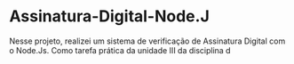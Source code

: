 # Assinatura-Digital-Node.J
Nesse projeto, realizei um sistema de verificação de Assinatura Digital com o Node.Js. Como tarefa prática da unidade III da disciplina d

